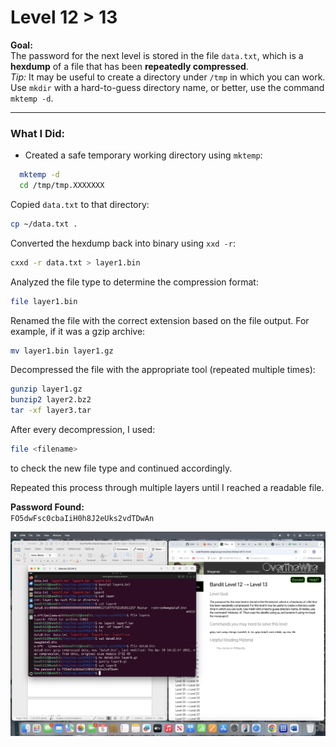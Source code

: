 # Level 12 > 13

**Goal:**  
The password for the next level is stored in the file `data.txt`, which is a **hexdump** of a file that has been **repeatedly compressed**.  
*Tip:* It may be useful to create a directory under `/tmp` in which you can work. Use `mkdir` with a hard-to-guess directory name, or better, use the command `mktemp -d`.

---

### What I Did:

- Created a safe temporary working directory using `mktemp`:

```bash
  mktemp -d
  cd /tmp/tmp.XXXXXXX
```

Copied `data.txt` to that directory:

```bash
cp ~/data.txt .
```

Converted the hexdump back into binary using `xxd -r`:

```bash
cxxd -r data.txt > layer1.bin
```

Analyzed the file type to determine the compression format:

```bash
file layer1.bin
```

Renamed the file with the correct extension based on the file output.
For example, if it was a gzip archive:

```bash
mv layer1.bin layer1.gz
```

Decompressed the file with the appropriate tool (repeated multiple times):

```bash
gunzip layer1.gz
bunzip2 layer2.bz2
tar -xf layer3.tar
```

After every decompression, I used:

```bash
file <filename>
```
to check the new file type and continued accordingly.

Repeated this process through multiple layers until I reached a readable file.

**Password Found:**  
`FO5dwFsc0cbaIiH0h8J2eUks2vdTDwAn`

![Bandit Level 12 to 13](images.png/bandit-level%2012%20>%2013.png)